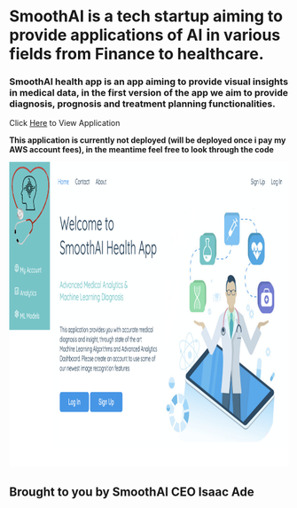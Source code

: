 
# SmoothAI is a tech startup aiming to provide applications of AI in various fields from Finance to healthcare.
### SmoothAI health app is an app aiming to provide visual insights in medical data, in the first version of the app we aim to provide diagnosis, prognosis and treatment planning functionalities. 

Click [Here](http://54.202.56.3:8000/) to View Application

**This application is currently not deployed (will be deployed once i pay my AWS account fees), in the meantime feel free to look through the code**

<img src="https://github.com/isaacbull/smoothhealth-AI-app/blob/main/app/static/img/smoothhealthapp.png" width="950" height="550">

## Brought to you by SmoothAI CEO Isaac Ade
